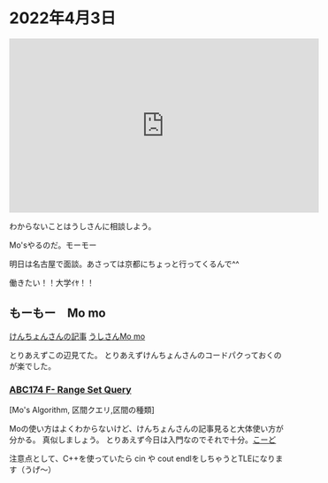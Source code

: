 # 2022年4月3日

<iframe width="560" height="315" src="https://www.youtube.com/embed/TkplvJWWC3k" title="YouTube video player" frameborder="0" allow="accelerometer; autoplay; clipboard-write; encrypted-media; gyroscope; picture-in-picture" allowfullscreen></iframe>

わからないことはうしさんに相談しよう。

Mo'sやるのだ。モーモー

明日は名古屋で面談。あさっては京都にちょっと行ってくるんで^^

働きたい！！大学ｲﾔ！！

## もーもー　Mo mo

[けんちょんさんの記事](https://drken1215.hatenablog.com/entry/2019/01/01/234400)
 [うしさんMo mo](https://ei1333.hateblo.jp/entry/2017/09/11/211011)

とりあえずこの辺見てた。
とりあえずけんちょんさんのコードパクっておくのが楽でした。

### [ABC174 F- Range Set Query](https://atcoder.jp/contests/abc174/tasks/abc174_f)

[Mo's Algorithm, 区間クエリ,区間の種類]

Moの使い方はよくわからないけど、けんちょんさんの記事見ると大体使い方が分かる。
真似しましょう。
とりあえず今日は入門なのでそれで十分。[こーど](https://atcoder.jp/contests/abc174/submissions/30719970)

注意点として、C++を使っていたら cin や cout endlをしちゃうとTLEになります（うげ〜）

